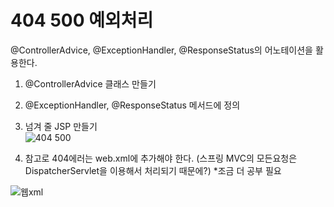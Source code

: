 # 404 500 예외처리

@ControllerAdvice, @ExceptionHandler, @ResponseStatus의 어노테이션을 활용한다.   

1. @ControllerAdvice 클래스 만들기
2. @ExceptionHandler, @ResponseStatus 메서드에 정의
3. 넘겨 줄 JSP 만들기   
![404 500](https://user-images.githubusercontent.com/93306929/192967508-53cdf621-295d-4a73-8e8f-c07064a6e3f1.png)   

4. 참고로 404에러는 web.xml에 추가해야 한다.  (스프링 MVC의 모든요청은 DispatcherServlet을 이용해서 처리되기 때문에?)
*조금 더 공부 필요   

![웹xml](https://user-images.githubusercontent.com/93306929/192967825-389642ca-2618-4f9d-828b-592dc19f24be.png)
